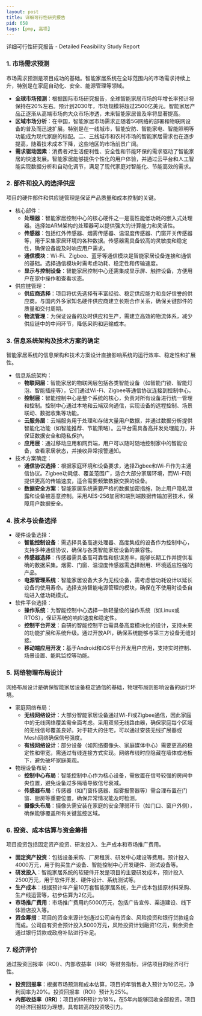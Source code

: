```yaml
---
layout: post
title: 详细可行性研究报告
pid: 658
tags: [pmp, 高项]
---
```


详细可行性研究报告 - Detailed Feasibility Study Report



### 1. 市场需求预测

市场需求预测是项目成功的基础。智能家居系统在全球范围内的市场需求持续上升，特别是在家庭自动化、安全、能源管理等领域。

- **全球市场预测**：根据国际市场研究报告，全球智能家居市场的年增长率预计将保持在20%左右。预计到2030年，市场规模将超过2500亿美元。智能家居产品正逐渐从高端市场向大众市场渗透，未来智能家居普及率将显著提高。
- **区域市场分析**：在中国，智能家居市场需求正随着5G网络的部署和物联网设备的普及而迅速扩展。特别是在一线城市，智能安防、智能家电、智能照明等功能成为现代家庭的标配。二、三线城市和农村市场的智能家居需求也在逐步提高，随着技术成本下降，这些地区的市场前景广阔。
- **需求驱动因素**：消费者对生活便利性、安全性和节能环保的需求驱动了智能家居的快速发展。智能家居能够提供个性化的用户体验，并通过云平台和人工智能实现数据分析和自动化调节，满足了现代家庭对智能化、节能高效的需求。

### 2. 部件和投入的选择供应

项目的硬件部件和供应链管理是保证产品质量和成本控制的关键。

- 核心部件：
  - **处理器**：智能家居控制中心的核心硬件之一是高性能低功耗的嵌入式处理器。选择如ARM架构的处理器可以提供强大的计算能力和灵活性。
  - **传感器**：包括红外传感器、烟雾传感器、温湿度传感器、门窗开关传感器等，用于采集家居环境的各种数据。传感器需具备较高的灵敏度和稳定性，确保设备能及时响应用户需求。
  - **通信模块**：Wi-Fi、Zigbee、蓝牙等通信模块是智能家居设备连接和通信的基础。选择通信模块时需考虑功耗、稳定性和传输速度。
  - **显示与控制设备**：智能家居控制中心还需集成显示屏、触控设备，方便用户在家中操作和查看状态。
- 供应链管理：
  - **供应商选择**：项目将优先选择有丰富经验、稳定供应能力和良好信誉的供应商。与国内外多家知名硬件供应商建立长期合作关系，确保关键部件的质量和交付周期。
  - **物流管理**：为保证设备的及时供应和生产，需建立高效的物流体系，减少供应链中的中间环节，降低采购和运输成本。

### 3. 信息系统架构及技术方案的确定

智能家居系统的信息架构和技术方案设计直接影响系统的运行效率、稳定性和扩展性。

- 信息系统架构：
  - **物联网层**：智能家居的物联网层包括各类智能设备（如智能门锁、智能灯泡、智能插座等），它们通过Wi-Fi、Zigbee等通信协议连接到控制中心。
  - **控制层**：智能控制中心是整个系统的核心，负责对所有设备进行统一管理和控制。控制中心通过本地和云端双向通信，实现设备的远程控制、场景联动、数据收集等功能。
  - **云服务层**：云端服务用于处理和存储大量用户数据，并通过数据分析提供智能化功能（如智能推荐、节能策略）。云平台需具备高并发处理能力，并保证数据安全和隐私保护。
  - **应用层**：通过移动应用和网页端，用户可以随时随地控制家中的智能设备，查看家居状态，并接收异常报警通知。
- 技术方案确定：
  - **通信协议选择**：根据家庭环境和设备要求，选择Zigbee和Wi-Fi作为主通信协议。Zigbee功耗低、覆盖范围广，适合大部分家居环境，而Wi-Fi则提供更高的传输速度，适合需要频繁数据交换的设备。
  - **数据安全方案**：智能家居系统需要严格的数据加密措施，防止用户隐私泄露和设备被恶意控制。采用AES-256加密和端到端数据传输加密技术，保障用户数据安全。

### 4. 技术与设备选择

- 硬件设备选择：
  - **智能控制设备**：需选择具备高速处理器、高度集成的设备作为控制中心，支持多种通信协议，确保与各类智能家居设备的兼容性。
  - **传感器选择**：传感器需具备高可靠性和低误差率，能够长期工作并提供准确的数据采集。烟雾、门窗、温湿度传感器需选择耐用、环境适应性强的产品。
  - **电源管理系统**：智能家居设备大多为无线设备，需考虑低功耗设计以延长设备的使用寿命。选择支持智能电源管理的模块，确保在不使用时设备自动进入低功耗模式。
- 软件平台选择：
  - **操作系统**：为智能控制中心选择一款轻量级的操作系统（如Linux或RTOS），保证系统的响应速度和稳定性。
  - **控制平台开发**：自研的智能控制平台需具备高度模块化的设计，支持未来的功能扩展和系统升级。通过开放API，确保系统能够与第三方设备无缝对接。
  - **移动端应用开发**：基于Android和iOS平台开发用户应用，支持实时控制、场景设置、能耗监控等功能。

### 5. 网络物理布局设计

网络布局设计是确保智能家居设备稳定通信的基础，物理布局则影响设备的运行环境。

- 家庭网络布局：
  - **无线网络设计**：大部分智能家居设备通过Wi-Fi或Zigbee通信，因此家庭中的无线网络覆盖需全面考虑。采用双频无线路由器，确保家庭每个区域的无线信号覆盖良好。对于较大的住宅，可以通过安装无线扩展器或Mesh网络确保信号强度。
  - **有线网络设计**：部分设备（如网络摄像头、家庭媒体中心）需要更高的稳定性和带宽，需通过有线连接方式实现。网络布线时应隐藏在墙体或地板下，避免破坏家庭美观。
- 物理设备布局：
  - **控制中心布局**：智能控制中心作为核心设备，需放置在信号较强的房间中央位置，避免设备过多隔墙导致信号衰减。
  - **传感器布局**：传感器（如门窗传感器、烟雾报警器等）需合理布置在门窗、厨房等重要位置，确保异常情况能及时检测。
  - **摄像头布局**：摄像头需安装在家庭的安全薄弱环节（如门口、窗户外侧），确保能够覆盖所有关键监控区域。

### 6. 投资、成本估算与资金筹措

项目投资包括固定资产投资、研发投入、生产成本和市场推广费用。

- **固定资产投资**：包括设备采购、厂房租赁、研发中心建设等费用。预计投入4000万元，用于购买生产设备、智能控制中心开发硬件、测试设备等。
- **研发投入**：智能家居系统的软硬件开发是项目的主要研发成本，预计投入2500万元，用于软件开发、硬件设计、系统测试等。
- **生产成本**：根据预计年产量10万套智能家居系统，生产成本包括原材料采购、生产线运营等，初步估算为2亿元。
- **市场推广费用**：市场推广费用约5000万元，包括广告宣传、渠道建设、线下体验店投入等。
- **资金筹措**：项目的资金来源计划通过公司自有资金、风险投资和银行贷款组合而成。公司自有资金预计投入5000万元，风险投资计划融资1亿元，剩余资金通过银行贷款或政府补贴进行补足。

### 7. 经济评价

通过投资回报率（ROI）、内部收益率（IRR）等财务指标，评估项目的经济可行性。

- **投资回报率**：根据市场预测和成本估算，项目的年销售收入预计为10亿元，净利润率为20%。投资回报率（ROI）预计为25%。
- **内部收益率（IRR）**：项目的IRR预计为18%，在5年内能够回收全部投资。项目的经济回报较为理想，具有较高的投资吸引力。
